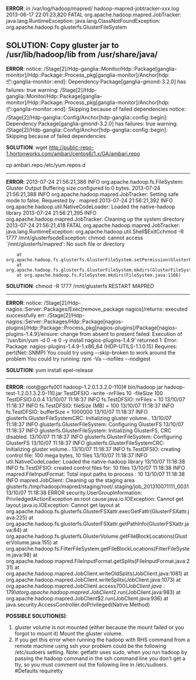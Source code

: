 **ERROR**:
in /var/log/hadoop/mapred/ hadoop-mapred-jobtracker-xxx.log
2013-06-17 22:01:23,820 FATAL org.apache.hadoop.mapred.JobTracker: java.lang.RuntimeException: java.lang.ClassNotFoundException: org.apache.hadoop.fs.glusterfs.GlusterFileSystem
 
**SOLUTION**: Copy gluster jar to /usr/lib/hadoop/lib from /usr/share/java/
--------------------------------
**ERROR**:
notice: /Stage[2]/Hdp-ganglia::Monitor/Hdp::Package[ganglia-monitor]/Hdp::Package::Process_pkg[ganglia-monitor]/Anchor[hdp::package::ganglia-monitor::end]: Dependency Package[ganglia-gmond-3.2.0] has failures: true
warning: /Stage[2]/Hdp-ganglia::Monitor/Hdp::Package[ganglia-monitor]/Hdp::Package::Process_pkg[ganglia-monitor]/Anchor[hdp::package::ganglia-monitor::end]: Skipping because of failed dependencies
notice: /Stage[2]/Hdp-ganglia::Config/Anchor[hdp-ganglia::config::begin]: Dependency Package[ganglia-gmond-3.2.0] has failures: true
warning: /Stage[2]/Hdp-ganglia::Config/Anchor[hdp-ganglia::config::begin]: Skipping because of failed dependencies
 
**SOLUTION**:
wget http://public-repo-1.hortonworks.com/ambari/centos6/1.x/GA/ambari.repo
 
cp ambari.repo /etc/yum.repos.d
 
---------------------------------------------
**ERROR**:
2013-07-24 21:56:21,386 INFO org.apache.hadoop.fs.FileSystem: Gluster Output Buffering size configured to 0 bytes.
2013-07-24 21:56:21,388 INFO org.apache.hadoop.mapred.JobTracker: Setting safe mode to false. Requested by : mapred
2013-07-24 21:56:21,392 INFO org.apache.hadoop.util.NativeCodeLoader: Loaded the native-hadoop library
2013-07-24 21:56:21,395 INFO org.apache.hadoop.mapred.JobTracker: Cleaning up the system directory
2013-07-24 21:56:21,418 FATAL org.apache.hadoop.mapred.JobTracker: java.lang.RuntimeException: org.apache.hadoop.util.Shell$ExitCchmod -R 1777 /mnt/glusterfsodeException: chmod: cannot access `/mnt/glusterfs/mapred': No such file or directory
 
        at org.apache.hadoop.fs.glusterfs.GlusterFileSystem.setPermission(GlusterFileSystem.java:383)
        at org.apache.hadoop.fs.glusterfs.GlusterFileSystem.mkdirs(GlusterFileSystem.java:205)
        at org.apache.hadoop.fs.FileSystem.mkdirs(FileSystem.java:1166)
 
**SOLUTION**:
chmod -R 1777 /mnt/glusterfs
RESTART MAPRED
 
------------------------------------------------------------
**ERROR**:
notice: /Stage[2]/Hdp-nagios::Server::Packages/Exec[remove_package nagios]/returns: executed successfully
err: /Stage[2]/Hdp-nagios::Server::Packages/Hdp::Package[nagios-plugins]/Hdp::Package::Process_pkg[nagios-plugins]/Package[nagios-plugins-1.4.9]/ensure: change from absent to present failed: Execution of '/usr/bin/yum -d 0 -e 0 -y install nagios-plugins-1.4.9' returned 1: Error: Package: nagios-plugins-1.4.9-1.x86_64 (HDP-UTILS-1.1.0.15)
           Requires: perl(Net::SNMP)
You could try using --skip-broken to work around the problem
You could try running: rpm -Va --nofiles --nodigest
 
**SOLUTION**: yum install epel-release
 
------------------------------------------------------------
 
**ERROR**:
root@gprfs001 hadoop-1.2.0.1.3.2.0-110]# bin/hadoop jar hadoop-test-1.2.0.1.3.2.0-110.jar TestDFSIO -write -nrFiles 10 -fileSize 100
TestDFSIO.0.0.4
13/10/07 11:18:37 INFO fs.TestDFSIO: nrFiles = 10
13/10/07 11:18:37 INFO fs.TestDFSIO: fileSize (MB) = 100
13/10/07 11:18:37 INFO fs.TestDFSIO: bufferSize = 1000000
13/10/07 11:18:37 INFO glusterfs.GlusterFileSystemCRC: Initializing gluster volume..
13/10/07 11:18:37 INFO glusterfs.GlusterFileSystem: Configuring GlusterFS
13/10/07 11:18:37 INFO glusterfs.GlusterFileSystem: Initializing GlusterFS,  CRC disabled.
13/10/07 11:18:37 INFO glusterfs.GlusterFileSystem: Configuring GlusterFS
13/10/07 11:18:37 INFO glusterfs.GlusterFileSystemCRC: Initializing gluster volume..
13/10/07 11:18:37 INFO fs.TestDFSIO: creating control file: 100 mega bytes, 10 files
13/10/07 11:18:37 INFO util.NativeCodeLoader: Loaded the native-hadoop library
13/10/07 11:18:38 INFO fs.TestDFSIO: created control files for: 10 files
13/10/07 11:18:38 INFO mapred.FileInputFormat: Total input paths to process : 10
13/10/07 11:18:38 INFO mapred.JobClient: Cleaning up the staging area glusterfs:/tmp/hadoop/mapred/staging/root/.staging/job_201310071111_0031
13/10/07 11:18:38 ERROR security.UserGroupInformation: PriviledgedActionException as:root cause:java.io.IOException: Cannot get layout
java.io.IOException: Cannot get layout
at org.apache.hadoop.fs.glusterfs.GlusterFSXattr.execGetFattr(GlusterFSXattr.java:225)
at org.apache.hadoop.fs.glusterfs.GlusterFSXattr.getPathInfo(GlusterFSXattr.java:84)
at org.apache.hadoop.fs.glusterfs.GlusterVolume.getFileBlockLocations(GlusterVolume.java:155)
at org.apache.hadoop.fs.FilterFileSystem.getFileBlockLocations(FilterFileSystem.java:98)
at org.apache.hadoop.mapred.FileInputFormat.getSplits(FileInputFormat.java:231)
at org.apache.hadoop.mapred.JobClient.writeOldSplits(JobClient.java:1081)
at org.apache.hadoop.mapred.JobClient.writeSplits(JobClient.java:1073)
at org.apache.hadoop.mapred.JobClient.access$700(JobClient.java:179)
at org.apache.hadoop.mapred.JobClient$2.run(JobClient.java:983)
at org.apache.hadoop.mapred.JobClient$2.run(JobClient.java:936)
at java.security.AccessController.doPrivileged(Native Method)
 
 
**POSSIBLE SOLUTION(S)**:
1) gluster volume is not mounted (either because the mount failed or you forgot to mount it)
    Mount the gluster volume.
2) If you get this error when  running the hadoop with RHS command from a remote machine
     using ssh your problem could be the following /etc/sudoers setting. 
     Note: getfattr uses sudo, when you run hadoop by passing the hadoop command in the ssh command line
     you don't get a tty, so you must comment out the following line in /etc/sudoers.
     #Defaults    requiretty